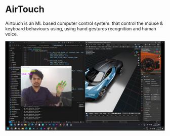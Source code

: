 # AirTouch
Airtouch is an ML based computer control system. that control the mouse & keyboard behaviours using, using hand gestures recognition and human voice. 


![Screenshot](screenshots/demo.png)
